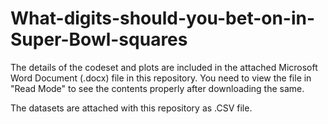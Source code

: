 # What-digits-should-you-bet-on-in-Super-Bowl-squares

The details of the codeset and plots are included in the attached Microsoft Word Document (.docx) file in this repository. 
You need to view the file in "Read Mode" to see the contents properly after downloading the same.

The datasets are attached with this repository as .CSV file.
